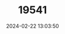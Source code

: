 ---
title: "19541"
category: "Rhinolophus fumigatus"
draft: false
date: 2024-02-22 13:03:50
languages:
  English: ["Rüppell's Horseshoe Bat"]
---
